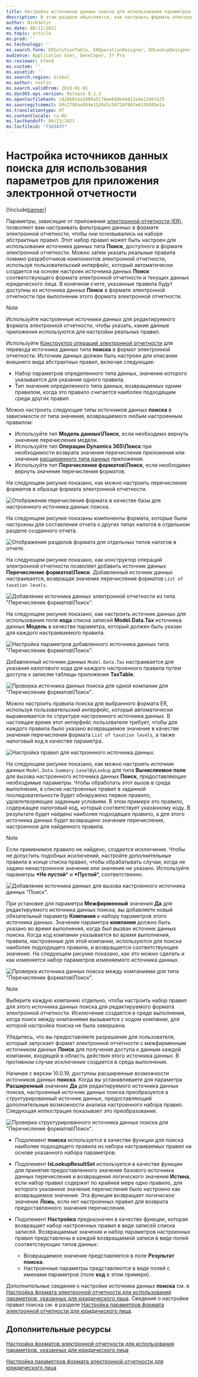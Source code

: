 ```yaml
---
title: Настройка источников данных поиска для использования параметров для приложения электронной отчетности
description: В этом разделе объясняется, как настроить форматы электронной отчетности (ER) для использования параметров для приложения электронной отчетности.
author: NickSelin
ms.date: 08/11/2021
ms.topic: article
ms.prod: ''
ms.technology: ''
ms.search.form: ERSolutionTable, EROperationDesigner, ERLookupDesigner, ERComponentLookupStructureEditing
audience: Application User, Developer, IT Pro
ms.reviewer: kfend
ms.custom: ''
ms.assetid: ''
ms.search.region: Global
ms.author: nselin
ms.search.validFrom: 2019-01-01
ms.dyn365.ops.version: Release 8.1.3
ms.openlocfilehash: c028b01aa2889a517bee69de46411ada12d6fe25
ms.sourcegitcommit: b9c2798aa994e1526d1c50726f807e6335885e1a
ms.translationtype: HT
ms.contentlocale: ru-RU
ms.lasthandoff: 08/13/2021
ms.locfileid: "7343437"
---
```

# <a name="configure-lookup-data-sources-to-use-er-application-specific-parameters"></a>Настройка источников данных поиска для использования параметров для приложения электронной отчетности 

[!include[banner](../includes/banner.md)]

Параметры, зависящие от приложения [электронной отчетности (ER)](general-electronic-reporting.md), позволяют вам настраивать фильтрацию данных в формате электронной отчетности, чтобы они основывались на наборе абстрактных правил. Этот набор правил может быть настроен для использования источника данных типа **Поиск**, доступного в формате электронной отчетности. Можно затем указать реальные правила помимо разработчиков компонентов электронной отчетности, используя пользовательский интерфейс, который автоматически создается на основе настроек источника данных **Поиск** соответствующего формата электронной отчетности и текущих данных юридического лица. В конечном счете, указанные правила будут доступны из источника данных **Поиск** в формате электронной отчетности при выполнении этого формата электронной отчетности.

> [!NOTE]
> Используйте настроенные источники данных для редактируемого формата электронной отчетности, чтобы указать, какие данные приложения используются для настройки реальных правил.

Используйте [Конструктор операций электронной отчетности](general-electronic-reporting.md#building-a-format-that-uses-a-data-model-as-a-base) для перевода источника данных типа **поиска** в формат электронной отчетности. Источник данных должен быть настроен для описания внешнего вида абстрактных правил, включая следующие:

   - Набор параметров определенного типа данных, значение которого указывается для указания одного правила.
   - Тип значения определенного типа данных, возвращаемых одним правилом, когда это правило считается наиболее подходящим среди других правил.

Можно настроить следующие типы источников данных **поиска** в зависимости от типа значения, возвращаемого любым настроенным правилом:

   - Используйте тип **Модель данных\Поиск**, если необходимо вернуть значение перечисления модели.
   - Используйте тип **Операции Dynamics 365\Поиск** при необходимости возврата значения перечисления приложения или значения [расширенного типа данных](../extensibility/extensible-edts.md) приложения.
   - Используйте тип **Перечисление форматов\Поиск**, если необходимо вернуть значение перечисления форматов.

На следующем рисунке показано, как можно настроить перечисление форматов в образце формата электронной отчетности.

   ![Отображение перечисления формата в качестве базы для настроенного источника данных поиска.](./media/er-lookup-data-sources-img1.gif)

На следующем рисунке показаны компоненты формата, которые были настроены для составления отчета о других типах налогов в отдельном разделе созданного отчета.

   ![Отображение разделов формата для отдельных типов налогов в отчете.](./media/er-lookup-data-sources-img2.png)

На следующем рисунке показано, как конструктор операций электронной отчетности позволяет добавить источник данных **Перечисление форматов\Поиск**.  Добавленный источник данных настраивается, возвращая значение перечисления форматов `List of taxation levels`.

   ![Добавление источника данных электронной отчетности из типа "Перечисление форматов\Поиск".](./media/er-lookup-data-sources-img3.gif)

На следующем рисунке показано, как настроить источник данных для использования поля **кода** списка записей **Model.Data.Tax** источника данных **Модель** в качестве параметра, который должен быть указан для каждого настраиваемого правила.

![Настройка параметров добавленного источника данных типа "Перечисление форматов\Поиск".](./media/er-lookup-data-sources-img4.gif)

Добавленный источник данных `Model.Data.Tax` настраивается для указания налогового кода для каждого настроенного правила путем доступа к записям таблицы приложения **TaxTable**.

   ![Проверка источника данных поиска для одной компании для "Перечисление форматов\Поиск".](./media/er-lookup-data-sources-img5.gif)

Можно настроить правила поиска для выбранного формата ER, используя пользовательский интерфейс, который автоматически выравнивается по структуре настроенного источника данных. В настоящее время этот интерфейс пользователя требует, чтобы для каждого правила было указано возвращаемое значение в качестве значения перечисления формата `List of taxation levels`, а также налоговый код в качестве параметра.

   ![Настройка правил для настроенного источника данных.](./media/er-lookup-data-sources-img6.gif)

На следующем рисунке показано, как можно настроить источник данных `Model.Data.Summary.LevelByLookup` для типа **Вычисляемое поле** для вызова настроенного источника данных **Поиск**, предоставляющих необходимые параметры. Чтобы обработать этот вызов в среда выполнения, в списке настроенных правил в заданной последовательности будет обнаружено первое правило, удовлетворяющее заданным условиям. В этом примере это правило, содержащее налоговый код, который соответствует указанному коду. В результате будет найдено наиболее подходящее правило, а для этого источника данных будет возвращено значение перечисления, настроенное для найденного правила.

> [!NOTE]
> Если применимое правило не найдено, создается исключение. Чтобы не допустить подобных исключений, настройте дополнительные правила в конце списка правил, чтобы обрабатывать случаи, когда не задано ненастроенное значение или значение не указано. Используйте параметры **\*Не пустой**\* и **\*Пустой**\*, соответственно.  
>
> ![Добавление источника данных для вызова настроенного источника данных "Поиск".](./media/er-lookup-data-sources-img7.png)

При установке для параметра **Межфирменный** значения **Да** для редактируемого источника данных поиска, вы добавляете новый обязательный параметр **Компания** к набору параметров этого источника данных. Значение параметра **компания** должно быть указано во время выполнения, когда был вызван источник данных поиска. Когда код компании указывается во время выполнения, правила, настроенные для этой компании, используются для поиска наиболее подходящего правила, и возвращается соответствующее значение. На следующем рисунке показано, как это можно сделать и как изменяется набор параметров изменяемого источника данных.

   ![Проверка источника данных поиска между компаниями для типа "Перечисление форматов\Поиск".](./media/er-lookup-data-sources-img8.gif)

> [!NOTE]
> Выберите каждую компанию отдельно, чтобы настроить набор правил для этого источника данных поиска для редактируемого формата электронной отчетности. Исключение создается в среде выполнения, когда поиск между компаниями вызывается с кодом компании, для которой настройка поиска не была завершена.
>
> Убедитесь, что вы предоставляете разрешения для пользователя, который запускает формат электронной отчетности с межфирменным источником данных **Поиск** для получения доступа к данным каждой компании, входящей в область действия этого источника данных. В противном случае исключение создается в среда выполнения.

Начиная с версии 10.0.19, доступны расширенные возможности источников данных **поиска**. Когда вы устанавливаете для параметра **Расширенный** значение **Да** для редактируемого источника данных поиска, настроенный источник данных поиска преобразуется в структурированный источник данных, предоставляющий дополнительные возможности анализа настроенного набора правил. Следующая иллюстрация показывает это преобразование.

   ![Проверка структурированного источника данных поиска для "Перечисление форматов\Поиск".](./media/er-lookup-data-sources-img9.gif)

- Подэлемент **поиска** используется в качестве функции для поиска наиболее подходящего правила из набора настраиваемых правил на основе указанного набора параметров.
- Подэлемент **IsLookupResultSet** используется в качестве функции для принятия предоставленного значения базового источника данных перечисления и возвращения *логического* значения **Истина**, если набор правил содержит по крайней мере одно правило, для которого указанное значение перечисления было настроено как возвращаемое значение. Эта функция возвращает *логическое* значение **Ложь**, если нет настроенных правил для возврата предоставленного значения перечисления.
- Подэлемент **Настройка** предназначен в качестве функции, которая возвращает набор настроенных правил в виде записей списка записей. Возвращаемые значения и набор параметров настроенных правил представлены в каждой возвращаемой записи в виде полей соответствующих типов данных:

    - Возвращаемое значение представляется в поле **Результат поиска**.
    - Настроенные параметры представляются в виде полей с именами параметров (поле **код** в этом примере).

Дополнительные сведения о настройке источника данных **поиска** см. в [Настройка формата электронной отчетности для использования параметров, указанных для юридического лица](er-app-specific-parameters-configure-format.md). Сведения о настройке правил поиска см. в разделе [Настройка параметров формата электронной отчетности для юридического лица](er-app-specific-parameters-set-up.md).

## <a name="additional-resources"></a>Дополнительные ресурсы

[Настройка форматов электронной отчетности для использования параметров, указанных для юридического лица](er-app-specific-parameters-configure-format.md)

[Настройка параметров формата электронной отчетности для юридического лица](er-app-specific-parameters-set-up.md)
